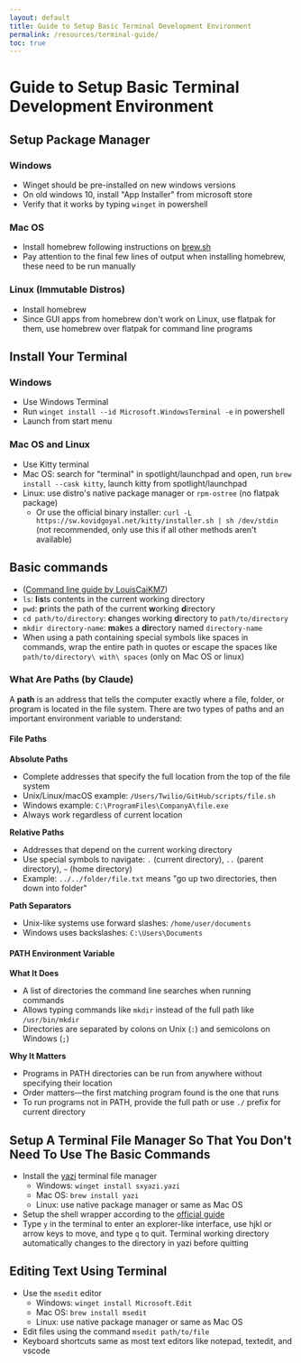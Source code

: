 ```yaml
---
layout: default
title: Guide to Setup Basic Terminal Development Environment
permalink: /resources/terminal-guide/
toc: true
---
```


# Guide to Setup Basic Terminal Development Environment

## Setup Package Manager

### Windows

- Winget should be pre-installed on new windows versions
- On old windows 10, install "App Installer" from microsoft store
- Verify that it works by typing `winget` in powershell

### Mac OS

- Install homebrew following instructions on [brew.sh](https://brew.sh)
- Pay attention to the final few lines of output when installing homebrew, these need to be run manually

### Linux (Immutable Distros)

- Install homebrew
- Since GUI apps from homebrew don't work on Linux, use flatpak for them, use homebrew over flatpak for command line programs

## Install Your Terminal

### Windows

- Use Windows Terminal
- Run `winget install --id Microsoft.WindowsTerminal -e` in powershell
- Launch from start menu

### Mac OS and Linux

- Use Kitty terminal
- Mac OS: search for "terminal" in spotlight/launchpad and open, run `brew install --cask kitty`, launch kitty from spotlight/launchpad
- Linux: use distro's native package manager or `rpm-ostree` (no flatpak package)
	- Or use the official binary installer: `curl -L https://sw.kovidgoyal.net/kitty/installer.sh | sh /dev/stdin` (not recommended, only use this if all other methods aren't available)

## Basic commands

- ([Command line guide by LouisCaiKM7](https://github.com/LouisCaiKM7/command-line-the-guide))
- `ls`: **l**i**s**ts contents in the current working directory
- `pwd`: **p**rints the path of the current **w**orking **d**irectory
- `cd path/to/directory`: **c**hanges working **d**irectory to `path/to/directory`
- `mkdir directory-name`: **m**a**k**es a **dir**ectory named `directory-name`
- When using a path containing special symbols like spaces in commands, wrap the entire path in quotes or escape the spaces like `path/to/directory\ with\ spaces` (only on Mac OS or linux)

### What Are Paths (by Claude)

A **path** is an address that tells the computer exactly where a file, folder, or program is located in the file system. There are two types of paths and an important environment variable to understand:

#### File Paths

**Absolute Paths**
- Complete addresses that specify the full location from the top of the file system
- Unix/Linux/macOS example: `/Users/Twilio/GitHub/scripts/file.sh`
- Windows example: `C:\ProgramFiles\CompanyA\file.exe`
- Always work regardless of current location

**Relative Paths**
- Addresses that depend on the current working directory
- Use special symbols to navigate: `.` (current directory), `..` (parent directory), `~` (home directory)
- Example: `../../folder/file.txt` means "go up two directories, then down into folder"

**Path Separators**
- Unix-like systems use forward slashes: `/home/user/documents`
- Windows uses backslashes: `C:\Users\Documents`

#### PATH Environment Variable

**What It Does**
- A list of directories the command line searches when running commands
- Allows typing commands like `mkdir` instead of the full path like `/usr/bin/mkdir`
- Directories are separated by colons on Unix (`:`) and semicolons on Windows (`;`)

**Why It Matters**
- Programs in PATH directories can be run from anywhere without specifying their location
- Order matters—the first matching program found is the one that runs
- To run programs not in PATH, provide the full path or use `./` prefix for current directory

## Setup A Terminal File Manager So That You Don't Need To Use The Basic Commands

- Install the [yazi](https://yazi-rs.github.io/) terminal file manager
	- Windows: `winget install sxyazi.yazi`
	- Mac OS: `brew install yazi`
	- Linux: use native package manager or same as Mac OS
- Setup the shell wrapper according to the [official guide](https://yazi-rs.github.io/docs/quick-start/)
- Type `y` in the terminal to enter an explorer-like interface, use hjkl or arrow keys to move, and type `q` to quit. Terminal working directory automatically changes to the directory in yazi before quitting

## Editing Text Using Terminal

- Use the `msedit` editor
	- Windows: `winget install Microsoft.Edit`
	- Mac OS: `brew install msedit`
	- Linux: use native package manager or same as Mac OS
- Edit files using the command `msedit path/to/file`
- Keyboard shortcuts same as most text editors like notepad, textedit, and vscode
